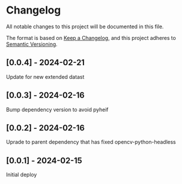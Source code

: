 # Changelog
All notable changes to this project will be documented in this file.

The format is based on [Keep a Changelog](https://keepachangelog.com/en/1.0.0/),
and this project adheres to [Semantic Versioning](https://semver.org/spec/v2.0.0.html).

## [0.0.4] - 2024-02-21
Update for new extended datast

## [0.0.3] - 2024-02-16
Bump dependency version to avoid pyheif

## [0.0.2] - 2024-02-16
Uprade to parent dependency that has fixed opencv-python-headless

## [0.0.1] - 2024-02-15
Initial deploy
